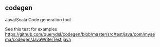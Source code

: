 ## codegen


Java/Scala Code generation tool

See this test for examples https://github.com/querydsl/codegen/blob/master/src/test/java/com/mysema/codegen/JavaWriterTest.java
